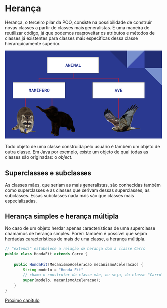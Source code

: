 # Herança

Herança, o terceiro pilar da POO, consiste na possibilidade de construir novas classes a partir de classes mais generalistas. É uma maneira de reutilizar código, já que podemos reaproveitar os atributos e métodos de classes já existentes para classes mais específicas dessa classe hierarquicamente superior.

![herança](img/POO.png)

Todo objeto de uma classe construída pelo usuário é também um objeto de outra classe. Em Java por exemplo, existe um objeto de qual todas as classes são originadas: o *object*.

## Superclasses e subclasses

As classes mães, que seriam as mais generalistas, são conhecidas também como superclasses e as classes que derivam dessas superclasses, as subclasses. Essas subclasses nada mais são que classes mais especializadas.

## Herança simples e herança múltipla

No caso de um objeto herdar apenas características de uma superclasse chamamos de herança simples. Porém também é possível que sejam herdadas características de mais de uma classe, a herança múltipla.

~~~Java
// "extends" estabelece a relação de herança dom a classe Carro
public class HondaFit extends Carro {

    public HondaFit(MecanismoAceleracao mecanismoAceleracao) {
        String modelo = "Honda Fit";
        // chama o construtor da classe mãe, ou seja, da classe "Carro"
        super(modelo, mecanismoAceleracao);
    }
}

~~~

[Próximo capítulo](polimorfismo.md)